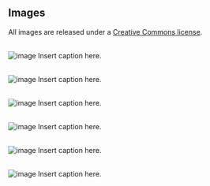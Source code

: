 ## Images

All images are released under a [Creative Commons license](http://creativecommons.org/licenses/by/4.0/). 
<br><br>

![image](https://fractalrobots.github.io/img/diagram0.png)
Insert caption here.
<br><br>

![image](https://fractalrobots.github.io/img/diagram1.png)
Insert caption here.
<br><br>

![image](https://fractalrobots.github.io/img/manufacture.jpg)
Insert caption here.
<br><br>

![image](https://fractalrobots.github.io/img/instructions0.png)
Insert caption here.
<br><br>

![image](https://fractalrobots.github.io/img/instructions1.png)
Insert caption here.
<br><br>

![image](https://fractalrobots.github.io/img/robot2.jpg)
Insert caption here.
<br><br>

<!-- ![image](https://fractalrobots.github.io/img/sponge2.jpg)
Insert caption here.
<br><br> -->


